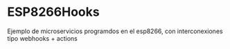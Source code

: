 # ESP8266Hooks
Ejemplo de microservicios programdos en el esp8266, con interconexiones tipo webhooks + actions
